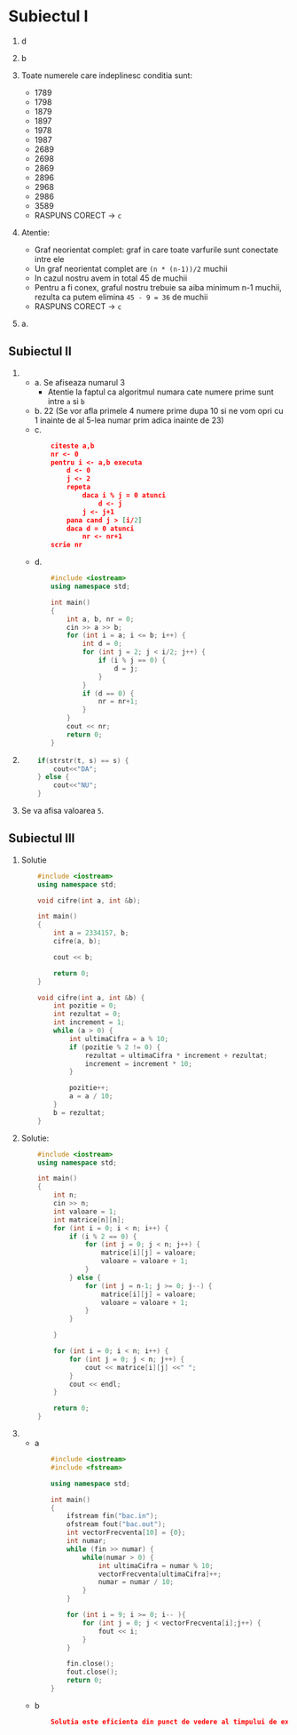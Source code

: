 # Subiectul I
1. d
2. b
3. Toate numerele care indeplinesc conditia sunt:
    - 1789
    - 1798
    - 1879
    - 1897
    - 1978
    - 1987
    - 2689
    - 2698
    - 2869
    - 2896
    - 2968
    - 2986
    - 3589
    - RASPUNS CORECT -> `c`
4. Atentie:
    - Graf neorientat complet: graf in care toate varfurile sunt conectate intre ele
    - Un graf neorientat complet are `(n * (n-1))/2` muchii
    - In cazul nostru avem in total 45 de muchii
    - Pentru a fi conex, graful nostru trebuie sa aiba minimum n-1 muchii, rezulta ca putem elimina `45 - 9 = 36` de muchii
   - RASPUNS CORECT -> `c`

5. a.

## Subiectul II
1. 
    - a. Se afiseaza numarul 3
        - Atentie la faptul ca algoritmul numara cate numere prime sunt intre `a` si `b`
    - b. 22 (Se vor afla primele 4 numere prime dupa 10 si ne vom opri cu 1 inainte de al 5-lea numar prim adica inainte de  23)
    - c.
        ```json
            citeste a,b
            nr <- 0
            pentru i <- a,b executa
                d <- 0
                j <- 2
                repeta
                    daca i % j = 0 atunci
                        d <- j
                    j <- j+1
                pana cand j > [i/2]
                daca d = 0 atunci
                    nr <- nr+1            
            scrie nr
        ```
    - d.
        ```c++
            #include <iostream>
            using namespace std;

            int main()
            {
                int a, b, nr = 0;
                cin >> a >> b;
                for (int i = a; i <= b; i++) {
                    int d = 0;
                    for (int j = 2; j < i/2; j++) {
                        if (i % j == 0) {
                            d = j;
                        }
                    }
                    if (d == 0) {
                        nr = nr+1;
                    }
                }
                cout << nr;
                return 0;
            }
        ```

2. 
    ```c++
        if(strstr(t, s) == s) {
            cout<<"DA";
        } else {
            cout<<"NU";
        }
    ```
3. Se va afisa valoarea `5`.

## Subiectul III

1. Solutie
    ```c++
        #include <iostream>
        using namespace std;

        void cifre(int a, int &b);

        int main()
        {
            int a = 2334157, b;
            cifre(a, b);

            cout << b;

            return 0;
        }

        void cifre(int a, int &b) {
            int pozitie = 0;
            int rezultat = 0;
            int increment = 1;
            while (a > 0) {
                int ultimaCifra = a % 10;
                if (pozitie % 2 != 0) {
                    rezultat = ultimaCifra * increment + rezultat;
                    increment = increment * 10;
                }

                pozitie++;
                a = a / 10;
            }
            b = rezultat;
        }

    ```

2. Solutie:
    ```c++
        #include <iostream>
        using namespace std;

        int main()
        {
            int n;
            cin >> n;
            int valoare = 1;
            int matrice[n][n];
            for (int i = 0; i < n; i++) {
                if (i % 2 == 0) {
                    for (int j = 0; j < n; j++) {
                        matrice[i][j] = valoare;
                        valoare = valoare + 1;
                    }
                } else {
                    for (int j = n-1; j >= 0; j--) {
                        matrice[i][j] = valoare;
                        valoare = valoare + 1;
                    }
                }

            }

            for (int i = 0; i < n; i++) {
                for (int j = 0; j < n; j++) {
                    cout << matrice[i][j] <<" ";
                }
                cout << endl;
            }

            return 0;
        }

    ```

3. 
    - a
        ```c++
            #include <iostream>
            #include <fstream>

            using namespace std;

            int main()
            {
                ifstream fin("bac.in");
                ofstream fout("bac.out");
                int vectorFrecventa[10] = {0};
                int numar;
                while (fin >> numar) {
                    while(numar > 0) {
                        int ultimaCifra = numar % 10;
                        vectorFrecventa[ultimaCifra]++;
                        numar = numar / 10;
                    }
                }

                for (int i = 9; i >= 0; i-- ){
                    for (int j = 0; j < vectorFrecventa[i];j++) {
                        fout << i;
                    }
                }

                fin.close();
                fout.close();
                return 0;
            }
        ```
    - b
        ```json
            Solutia este eficienta din punct de vedere al timpului de executie deoarece se efectueaza o singura parcurgere a fisierului. In acelasi timp, solutia este eficienta din punct de vedere al memoriei deoarece  vom memora doar un vector de frecvente ce are doar 10 componente si nu o sa memoram toate numerele din fisier care pot fi maximum 9000000.
        ```